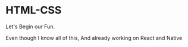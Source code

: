 # HTML-CSS

Let's Begin our Fun.

Even though I know all of this, And already working on React and Native
